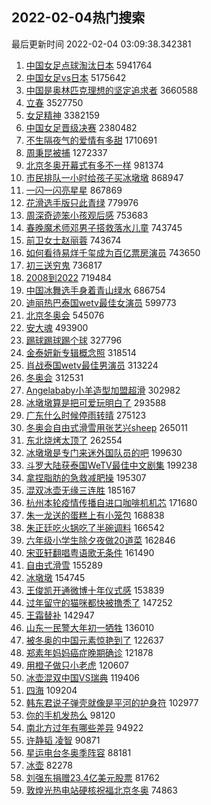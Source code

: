 ## 2022-02-04热门搜索 
最后更新时间 2022-02-04 03:09:38.342381 
1. [中国女足点球淘汰日本](https://s.weibo.com/weibo?q=%23%E4%B8%AD%E5%9B%BD%E5%A5%B3%E8%B6%B3%E7%82%B9%E7%90%83%E6%B7%98%E6%B1%B0%E6%97%A5%E6%9C%AC%23&Refer=top) 5941764
1. [中国女足vs日本](https://s.weibo.com/weibo?q=%23%E4%B8%AD%E5%9B%BD%E5%A5%B3%E8%B6%B3vs%E6%97%A5%E6%9C%AC%23&Refer=top) 5175642
1. [中国是奥林匹克理想的坚定追求者](https://s.weibo.com/weibo?q=%23%E4%B8%AD%E5%9B%BD%E6%98%AF%E5%A5%A5%E6%9E%97%E5%8C%B9%E5%85%8B%E7%90%86%E6%83%B3%E7%9A%84%E5%9D%9A%E5%AE%9A%E8%BF%BD%E6%B1%82%E8%80%85%23&Refer=top) 3660588
1. [立春](https://s.weibo.com/weibo?q=%E7%AB%8B%E6%98%A5&Refer=top) 3527750
1. [女足精神](https://s.weibo.com/weibo?q=%E5%A5%B3%E8%B6%B3%E7%B2%BE%E7%A5%9E&Refer=top) 3382159
1. [中国女足晋级决赛](https://s.weibo.com/weibo?q=%E4%B8%AD%E5%9B%BD%E5%A5%B3%E8%B6%B3%E6%99%8B%E7%BA%A7%E5%86%B3%E8%B5%9B&Refer=top) 2380482
1. [不生隔夜气的爱情有多甜](https://s.weibo.com/weibo?q=%23%E4%B8%8D%E7%94%9F%E9%9A%94%E5%A4%9C%E6%B0%94%E7%9A%84%E7%88%B1%E6%83%85%E6%9C%89%E5%A4%9A%E7%94%9C%23&Refer=top) 1710691
1. [周秉昆被捕](https://s.weibo.com/weibo?q=%23%E5%91%A8%E7%A7%89%E6%98%86%E8%A2%AB%E6%8D%95%23&Refer=top) 1272337
1. [北京冬奥开幕式有多不一样](https://s.weibo.com/weibo?q=%23%E5%8C%97%E4%BA%AC%E5%86%AC%E5%A5%A5%E5%BC%80%E5%B9%95%E5%BC%8F%E6%9C%89%E5%A4%9A%E4%B8%8D%E4%B8%80%E6%A0%B7%23&Refer=top) 981374
1. [市民排队一小时给孩子买冰墩墩](https://s.weibo.com/weibo?q=%23%E5%B8%82%E6%B0%91%E6%8E%92%E9%98%9F%E4%B8%80%E5%B0%8F%E6%97%B6%E7%BB%99%E5%AD%A9%E5%AD%90%E4%B9%B0%E5%86%B0%E5%A2%A9%E5%A2%A9%23&Refer=top) 868947
1. [一闪一闪亮星星](https://s.weibo.com/weibo?q=%E4%B8%80%E9%97%AA%E4%B8%80%E9%97%AA%E4%BA%AE%E6%98%9F%E6%98%9F&Refer=top) 867869
1. [花滑选手版只此青绿](https://s.weibo.com/weibo?q=%23%E8%8A%B1%E6%BB%91%E9%80%89%E6%89%8B%E7%89%88%E5%8F%AA%E6%AD%A4%E9%9D%92%E7%BB%BF%23&Refer=top) 779976
1. [周深奇迹笨小孩观后感](https://s.weibo.com/weibo?q=%23%E5%91%A8%E6%B7%B1%E5%A5%87%E8%BF%B9%E7%AC%A8%E5%B0%8F%E5%AD%A9%E8%A7%82%E5%90%8E%E6%84%9F%23&Refer=top) 753683
1. [春晚魔术师邓男子搭救落水儿童](https://s.weibo.com/weibo?q=%23%E6%98%A5%E6%99%9A%E9%AD%94%E6%9C%AF%E5%B8%88%E9%82%93%E7%94%B7%E5%AD%90%E6%90%AD%E6%95%91%E8%90%BD%E6%B0%B4%E5%84%BF%E7%AB%A5%23&Refer=top) 743745
1. [前卫女士赵丽蓉](https://s.weibo.com/weibo?q=%23%E5%89%8D%E5%8D%AB%E5%A5%B3%E5%A3%AB%E8%B5%B5%E4%B8%BD%E8%93%89%23&Refer=top) 743674
1. [如何看待易烊千玺成为百亿票房演员](https://s.weibo.com/weibo?q=%23%E5%A6%82%E4%BD%95%E7%9C%8B%E5%BE%85%E6%98%93%E7%83%8A%E5%8D%83%E7%8E%BA%E6%88%90%E4%B8%BA%E7%99%BE%E4%BA%BF%E7%A5%A8%E6%88%BF%E6%BC%94%E5%91%98%23&Refer=top) 743650
1. [初三送穷鬼](https://s.weibo.com/weibo?q=%E5%88%9D%E4%B8%89%E9%80%81%E7%A9%B7%E9%AC%BC&Refer=top) 736817
1. [2008到2022](https://s.weibo.com/weibo?q=%232008%E5%88%B02022%23&Refer=top) 719484
1. [中国冰舞选手身着青山绿水](https://s.weibo.com/weibo?q=%23%E4%B8%AD%E5%9B%BD%E5%86%B0%E8%88%9E%E9%80%89%E6%89%8B%E8%BA%AB%E7%9D%80%E9%9D%92%E5%B1%B1%E7%BB%BF%E6%B0%B4%23&Refer=top) 686754
1. [迪丽热巴泰国wetv最佳女演员](https://s.weibo.com/weibo?q=%23%E8%BF%AA%E4%B8%BD%E7%83%AD%E5%B7%B4%E6%B3%B0%E5%9B%BDwetv%E6%9C%80%E4%BD%B3%E5%A5%B3%E6%BC%94%E5%91%98%23&Refer=top) 599773
1. [北京冬奥会](https://s.weibo.com/weibo?q=%E5%8C%97%E4%BA%AC%E5%86%AC%E5%A5%A5%E4%BC%9A&Refer=top) 545076
1. [安大魂](https://s.weibo.com/weibo?q=%E5%AE%89%E5%A4%A7%E9%AD%82&Refer=top) 493900
1. [踢球踢球踢个球](https://s.weibo.com/weibo?q=%23%E8%B8%A2%E7%90%83%E8%B8%A2%E7%90%83%E8%B8%A2%E4%B8%AA%E7%90%83%23&Refer=top) 327796
1. [金泰妍新专辑概念照](https://s.weibo.com/weibo?q=%23%E9%87%91%E6%B3%B0%E5%A6%8D%E6%96%B0%E4%B8%93%E8%BE%91%E6%A6%82%E5%BF%B5%E7%85%A7%23&Refer=top) 318514
1. [肖战泰国wetv最佳男演员](https://s.weibo.com/weibo?q=%23%E8%82%96%E6%88%98%E6%B3%B0%E5%9B%BDwetv%E6%9C%80%E4%BD%B3%E7%94%B7%E6%BC%94%E5%91%98%23&Refer=top) 313224
1. [冬奥会](https://s.weibo.com/weibo?q=%E5%86%AC%E5%A5%A5%E4%BC%9A&Refer=top) 312531
1. [Angelababy小羊造型加盟超滑](https://s.weibo.com/weibo?q=%23Angelababy%E5%B0%8F%E7%BE%8A%E9%80%A0%E5%9E%8B%E5%8A%A0%E7%9B%9F%E8%B6%85%E6%BB%91%23&Refer=top) 302982
1. [冰墩墩算是把可爱玩明白了](https://s.weibo.com/weibo?q=%23%E5%86%B0%E5%A2%A9%E5%A2%A9%E7%AE%97%E6%98%AF%E6%8A%8A%E5%8F%AF%E7%88%B1%E7%8E%A9%E6%98%8E%E7%99%BD%E4%BA%86%23&Refer=top) 293588
1. [广东什么时候停雨转晴](https://s.weibo.com/weibo?q=%23%E5%B9%BF%E4%B8%9C%E4%BB%80%E4%B9%88%E6%97%B6%E5%80%99%E5%81%9C%E9%9B%A8%E8%BD%AC%E6%99%B4%23&Refer=top) 275123
1. [冬奥会自由式滑雪用张艺兴sheep](https://s.weibo.com/weibo?q=%23%E5%86%AC%E5%A5%A5%E4%BC%9A%E8%87%AA%E7%94%B1%E5%BC%8F%E6%BB%91%E9%9B%AA%E7%94%A8%E5%BC%A0%E8%89%BA%E5%85%B4sheep%23&Refer=top) 265011
1. [东北烧烤太顶了](https://s.weibo.com/weibo?q=%23%E4%B8%9C%E5%8C%97%E7%83%A7%E7%83%A4%E5%A4%AA%E9%A1%B6%E4%BA%86%23&Refer=top) 262554
1. [冰墩墩是专门来迷外国队员的吧](https://s.weibo.com/weibo?q=%23%E5%86%B0%E5%A2%A9%E5%A2%A9%E6%98%AF%E4%B8%93%E9%97%A8%E6%9D%A5%E8%BF%B7%E5%A4%96%E5%9B%BD%E9%98%9F%E5%91%98%E7%9A%84%E5%90%A7%23&Refer=top) 199630
1. [斗罗大陆获泰国WeTV最佳中文剧集](https://s.weibo.com/weibo?q=%23%E6%96%97%E7%BD%97%E5%A4%A7%E9%99%86%E8%8E%B7%E6%B3%B0%E5%9B%BDWeTV%E6%9C%80%E4%BD%B3%E4%B8%AD%E6%96%87%E5%89%A7%E9%9B%86%23&Refer=top) 199238
1. [拿捏脂肪的急救减肥操](https://s.weibo.com/weibo?q=%23%E6%8B%BF%E6%8D%8F%E8%84%82%E8%82%AA%E7%9A%84%E6%80%A5%E6%95%91%E5%87%8F%E8%82%A5%E6%93%8D%23&Refer=top) 195307
1. [混双冰壶无缘三连胜](https://s.weibo.com/weibo?q=%23%E6%B7%B7%E5%8F%8C%E5%86%B0%E5%A3%B6%E6%97%A0%E7%BC%98%E4%B8%89%E8%BF%9E%E8%83%9C%23&Refer=top) 185167
1. [杭州本轮疫情传播自进口咖啡机机芯](https://s.weibo.com/weibo?q=%23%E6%9D%AD%E5%B7%9E%E6%9C%AC%E8%BD%AE%E7%96%AB%E6%83%85%E4%BC%A0%E6%92%AD%E8%87%AA%E8%BF%9B%E5%8F%A3%E5%92%96%E5%95%A1%E6%9C%BA%E6%9C%BA%E8%8A%AF%23&Refer=top) 171680
1. [朱一龙送的蛋糕上有小笼包](https://s.weibo.com/weibo?q=%23%E6%9C%B1%E4%B8%80%E9%BE%99%E9%80%81%E7%9A%84%E8%9B%8B%E7%B3%95%E4%B8%8A%E6%9C%89%E5%B0%8F%E7%AC%BC%E5%8C%85%23&Refer=top) 168838
1. [朱正廷吃火锅吃了半碗调料](https://s.weibo.com/weibo?q=%23%E6%9C%B1%E6%AD%A3%E5%BB%B7%E5%90%83%E7%81%AB%E9%94%85%E5%90%83%E4%BA%86%E5%8D%8A%E7%A2%97%E8%B0%83%E6%96%99%23&Refer=top) 166542
1. [六年级小学生除夕夜做20道菜](https://s.weibo.com/weibo?q=%23%E5%85%AD%E5%B9%B4%E7%BA%A7%E5%B0%8F%E5%AD%A6%E7%94%9F%E9%99%A4%E5%A4%95%E5%A4%9C%E5%81%9A20%E9%81%93%E8%8F%9C%23&Refer=top) 162846
1. [宋亚轩翻唱粤语歌无条件](https://s.weibo.com/weibo?q=%23%E5%AE%8B%E4%BA%9A%E8%BD%A9%E7%BF%BB%E5%94%B1%E7%B2%A4%E8%AF%AD%E6%AD%8C%E6%97%A0%E6%9D%A1%E4%BB%B6%23&Refer=top) 161490
1. [自由式滑雪](https://s.weibo.com/weibo?q=%E8%87%AA%E7%94%B1%E5%BC%8F%E6%BB%91%E9%9B%AA&Refer=top) 155289
1. [冰墩墩](https://s.weibo.com/weibo?q=%23%E5%86%B0%E5%A2%A9%E5%A2%A9%23&Refer=top) 154745
1. [王俊凯开通微博十年仪式感](https://s.weibo.com/weibo?q=%23%E7%8E%8B%E4%BF%8A%E5%87%AF%E5%BC%80%E9%80%9A%E5%BE%AE%E5%8D%9A%E5%8D%81%E5%B9%B4%E4%BB%AA%E5%BC%8F%E6%84%9F%23&Refer=top) 153839
1. [过年留守的猫咪都快被撸秃了](https://s.weibo.com/weibo?q=%23%E8%BF%87%E5%B9%B4%E7%95%99%E5%AE%88%E7%9A%84%E7%8C%AB%E5%92%AA%E9%83%BD%E5%BF%AB%E8%A2%AB%E6%92%B8%E7%A7%83%E4%BA%86%23&Refer=top) 147252
1. [王霜替补](https://s.weibo.com/weibo?q=%23%E7%8E%8B%E9%9C%9C%E6%9B%BF%E8%A1%A5%23&Refer=top) 142947
1. [山东一民警大年初一牺牲](https://s.weibo.com/weibo?q=%23%E5%B1%B1%E4%B8%9C%E4%B8%80%E6%B0%91%E8%AD%A6%E5%A4%A7%E5%B9%B4%E5%88%9D%E4%B8%80%E7%89%BA%E7%89%B2%23&Refer=top) 136010
1. [被冬奥的中国元素惊艳到了](https://s.weibo.com/weibo?q=%23%E8%A2%AB%E5%86%AC%E5%A5%A5%E7%9A%84%E4%B8%AD%E5%9B%BD%E5%85%83%E7%B4%A0%E6%83%8A%E8%89%B3%E5%88%B0%E4%BA%86%23&Refer=top) 122637
1. [郑素年妈妈癌症晚期确诊](https://s.weibo.com/weibo?q=%23%E9%83%91%E7%B4%A0%E5%B9%B4%E5%A6%88%E5%A6%88%E7%99%8C%E7%97%87%E6%99%9A%E6%9C%9F%E7%A1%AE%E8%AF%8A%23&Refer=top) 121878
1. [用橙子做只小老虎](https://s.weibo.com/weibo?q=%23%E7%94%A8%E6%A9%99%E5%AD%90%E5%81%9A%E5%8F%AA%E5%B0%8F%E8%80%81%E8%99%8E%23&Refer=top) 120607
1. [冰壶混双中国VS瑞典](https://s.weibo.com/weibo?q=%23%E5%86%B0%E5%A3%B6%E6%B7%B7%E5%8F%8C%E4%B8%AD%E5%9B%BDVS%E7%91%9E%E5%85%B8%23&Refer=top) 119406
1. [四海](https://s.weibo.com/weibo?q=%E5%9B%9B%E6%B5%B7&Refer=top) 109204
1. [韩东君说子弹壳就像是平河的护身符](https://s.weibo.com/weibo?q=%23%E9%9F%A9%E4%B8%9C%E5%90%9B%E8%AF%B4%E5%AD%90%E5%BC%B9%E5%A3%B3%E5%B0%B1%E5%83%8F%E6%98%AF%E5%B9%B3%E6%B2%B3%E7%9A%84%E6%8A%A4%E8%BA%AB%E7%AC%A6%23&Refer=top) 102977
1. [你的手机发热么](https://s.weibo.com/weibo?q=%23%E4%BD%A0%E7%9A%84%E6%89%8B%E6%9C%BA%E5%8F%91%E7%83%AD%E4%B9%88%23&Refer=top) 98120
1. [南北方过年有哪些差异](https://s.weibo.com/weibo?q=%23%E5%8D%97%E5%8C%97%E6%96%B9%E8%BF%87%E5%B9%B4%E6%9C%89%E5%93%AA%E4%BA%9B%E5%B7%AE%E5%BC%82%23&Refer=top) 94922
1. [许静韬 凌智](https://s.weibo.com/weibo?q=%E8%AE%B8%E9%9D%99%E9%9F%AC%20%E5%87%8C%E6%99%BA&Refer=top) 90871
1. [星运电台冬奥季阵容](https://s.weibo.com/weibo?q=%23%E6%98%9F%E8%BF%90%E7%94%B5%E5%8F%B0%E5%86%AC%E5%A5%A5%E5%AD%A3%E9%98%B5%E5%AE%B9%23&Refer=top) 88181
1. [冰壶](https://s.weibo.com/weibo?q=%E5%86%B0%E5%A3%B6&Refer=top) 82278
1. [刘强东捐赠23.4亿美元股票](https://s.weibo.com/weibo?q=%23%E5%88%98%E5%BC%BA%E4%B8%9C%E6%8D%90%E8%B5%A023.4%E4%BA%BF%E7%BE%8E%E5%85%83%E8%82%A1%E7%A5%A8%23&Refer=top) 81762
1. [敦煌光热电站硬核祝福北京冬奥](https://s.weibo.com/weibo?q=%23%E6%95%A6%E7%85%8C%E5%85%89%E7%83%AD%E7%94%B5%E7%AB%99%E7%A1%AC%E6%A0%B8%E7%A5%9D%E7%A6%8F%E5%8C%97%E4%BA%AC%E5%86%AC%E5%A5%A5%23&Refer=top) 74863

